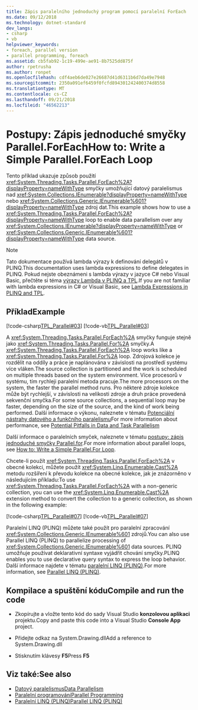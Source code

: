 ```yaml
---
title: Zápis paralelního jednoduchý program pomocí paralelní ForEach
ms.date: 09/12/2018
ms.technology: dotnet-standard
dev_langs:
- csharp
- vb
helpviewer_keywords:
- foreach, parallel version
- parallel programming, foreach
ms.assetid: cb5fab92-1c19-499e-ae91-8b7525dd875f
author: rpetrusha
ms.author: ronpet
ms.openlocfilehash: cdf4aeb6de027e26687d41d6311b6d7da49e7948
ms.sourcegitcommit: 2350a091ef6459f0fcfd894301242400374d8558
ms.translationtype: MT
ms.contentlocale: cs-CZ
ms.lasthandoff: 09/21/2018
ms.locfileid: "46562213"
---
```

# <a name="how-to-write-a-simple-parallelforeach-loop"></a><span data-ttu-id="d0c4d-102">Postupy: Zápis jednoduché smyčky Parallel.ForEach</span><span class="sxs-lookup"><span data-stu-id="d0c4d-102">How to: Write a Simple Parallel.ForEach Loop</span></span>

<span data-ttu-id="d0c4d-103">Tento příklad ukazuje způsob použití <xref:System.Threading.Tasks.Parallel.ForEach%2A?displayProperty=nameWithType> smyčky umožňující datový paralelismus nad <xref:System.Collections.IEnumerable?displayProperty=nameWithType> nebo <xref:System.Collections.Generic.IEnumerable%601?displayProperty=nameWithType> zdroj dat.</span><span class="sxs-lookup"><span data-stu-id="d0c4d-103">This example shows how to use a <xref:System.Threading.Tasks.Parallel.ForEach%2A?displayProperty=nameWithType> loop to enable data parallelism over any <xref:System.Collections.IEnumerable?displayProperty=nameWithType> or <xref:System.Collections.Generic.IEnumerable%601?displayProperty=nameWithType> data source.</span></span>

> [!NOTE]
> <span data-ttu-id="d0c4d-104">Tato dokumentace používá lambda výrazy k definování delegátů v PLINQ.</span><span class="sxs-lookup"><span data-stu-id="d0c4d-104">This documentation uses lambda expressions to define delegates in PLINQ.</span></span> <span data-ttu-id="d0c4d-105">Pokud nejste obeznámeni s lambda výrazy v jazyce C# nebo Visual Basic, přečtěte si téma [výrazy Lambda v PLINQ a TPL](../../../docs/standard/parallel-programming/lambda-expressions-in-plinq-and-tpl.md).</span><span class="sxs-lookup"><span data-stu-id="d0c4d-105">If you are not familiar with lambda expressions in C# or Visual Basic, see [Lambda Expressions in PLINQ and TPL](../../../docs/standard/parallel-programming/lambda-expressions-in-plinq-and-tpl.md).</span></span>

## <a name="example"></a><span data-ttu-id="d0c4d-106">Příklad</span><span class="sxs-lookup"><span data-stu-id="d0c4d-106">Example</span></span>

[!code-csharp[TPL_Parallel#03](../../../samples/snippets/csharp/VS_Snippets_Misc/tpl_parallel/cs/simpleforeach.cs#03)]
[!code-vb[TPL_Parallel#03](../../../samples/snippets/visualbasic/VS_Snippets_Misc/tpl_parallel/vb/simpleforeach.vb#03)]

<span data-ttu-id="d0c4d-107">A <xref:System.Threading.Tasks.Parallel.ForEach%2A> smyčky funguje stejně jako <xref:System.Threading.Tasks.Parallel.For%2A> smyčky.</span><span class="sxs-lookup"><span data-stu-id="d0c4d-107">A <xref:System.Threading.Tasks.Parallel.ForEach%2A> loop works like a <xref:System.Threading.Tasks.Parallel.For%2A> loop.</span></span> <span data-ttu-id="d0c4d-108">Zdrojová kolekce je rozdělit na oddíly a práce je naplánována v závislosti na prostředí systému více vláken.</span><span class="sxs-lookup"><span data-stu-id="d0c4d-108">The source collection is partitioned and the work is scheduled on multiple threads based on the system environment.</span></span> <span data-ttu-id="d0c4d-109">Více procesorů v systému, tím rychleji paralelní metoda pracuje.</span><span class="sxs-lookup"><span data-stu-id="d0c4d-109">The more processors on the system, the faster the parallel method runs.</span></span> <span data-ttu-id="d0c4d-110">Pro některé zdroje kolekce může být rychlejší, v závislosti na velikosti zdroje a druh práce provedená sekvenční smyčka.</span><span class="sxs-lookup"><span data-stu-id="d0c4d-110">For some source collections, a sequential loop may be faster, depending on the size of the source, and the kind of work being performed.</span></span> <span data-ttu-id="d0c4d-111">Další informace o výkonu, naleznete v tématu [Potenciální nástrahy datového a funkčního paralelismu](../../../docs/standard/parallel-programming/potential-pitfalls-in-data-and-task-parallelism.md)</span><span class="sxs-lookup"><span data-stu-id="d0c4d-111">For more information about performance, see [Potential Pitfalls in Data and Task Parallelism](../../../docs/standard/parallel-programming/potential-pitfalls-in-data-and-task-parallelism.md)</span></span>

<span data-ttu-id="d0c4d-112">Další informace o paralelních smyček, naleznete v tématu [postupy: zápis jednoduché smyčky Parallel.for](../../../docs/standard/parallel-programming/how-to-write-a-simple-parallel-for-loop.md).</span><span class="sxs-lookup"><span data-stu-id="d0c4d-112">For more information about parallel loops, see [How to: Write a Simple Parallel.For Loop](../../../docs/standard/parallel-programming/how-to-write-a-simple-parallel-for-loop.md).</span></span>

<span data-ttu-id="d0c4d-113">Chcete-li použít <xref:System.Threading.Tasks.Parallel.ForEach%2A> v obecné kolekci, můžete použít <xref:System.Linq.Enumerable.Cast%2A> metodu rozšíření k převodu kolekce na obecné kolekce, jak je znázorněno v následujícím příkladu:</span><span class="sxs-lookup"><span data-stu-id="d0c4d-113">To use <xref:System.Threading.Tasks.Parallel.ForEach%2A> with a non-generic collection, you can use the <xref:System.Linq.Enumerable.Cast%2A> extension method to convert the collection to a generic collection, as shown in the following example:</span></span>

[!code-csharp[TPL_Parallel#07](../../../samples/snippets/csharp/VS_Snippets_Misc/tpl_parallel/cs/nongeneric.cs#07)]
[!code-vb[TPL_Parallel#07](../../../samples/snippets/visualbasic/VS_Snippets_Misc/tpl_parallel/vb/nongeneric.vb#07)]

<span data-ttu-id="d0c4d-114">Paralelní LINQ (PLINQ) můžete také použít pro paralelní zpracování <xref:System.Collections.Generic.IEnumerable%601> zdrojů.</span><span class="sxs-lookup"><span data-stu-id="d0c4d-114">You can also use Parallel LINQ (PLINQ) to parallelize processing of <xref:System.Collections.Generic.IEnumerable%601> data sources.</span></span> <span data-ttu-id="d0c4d-115">PLINQ umožňuje používat deklarativní syntaxe vyjádřit chování smyčky.</span><span class="sxs-lookup"><span data-stu-id="d0c4d-115">PLINQ enables you to use declarative query syntax to express the loop behavior.</span></span> <span data-ttu-id="d0c4d-116">Další informace najdete v tématu [paralelní LINQ (PLINQ)](../../../docs/standard/parallel-programming/parallel-linq-plinq.md).</span><span class="sxs-lookup"><span data-stu-id="d0c4d-116">For more information, see [Parallel LINQ (PLINQ)](../../../docs/standard/parallel-programming/parallel-linq-plinq.md).</span></span>

## <a name="compile-and-run-the-code"></a><span data-ttu-id="d0c4d-117">Kompilace a spuštění kódu</span><span class="sxs-lookup"><span data-stu-id="d0c4d-117">Compile and run the code</span></span>

- <span data-ttu-id="d0c4d-118">Zkopírujte a vložte tento kód do sady Visual Studio **konzolovou aplikaci** projektu.</span><span class="sxs-lookup"><span data-stu-id="d0c4d-118">Copy and paste this code into a Visual Studio **Console App** project.</span></span>

- <span data-ttu-id="d0c4d-119">Přidejte odkaz na System.Drawing.dll</span><span class="sxs-lookup"><span data-stu-id="d0c4d-119">Add a reference to System.Drawing.dll</span></span>

- <span data-ttu-id="d0c4d-120">Stisknutím klávesy **F5**</span><span class="sxs-lookup"><span data-stu-id="d0c4d-120">Press **F5**</span></span>

## <a name="see-also"></a><span data-ttu-id="d0c4d-121">Viz také:</span><span class="sxs-lookup"><span data-stu-id="d0c4d-121">See also</span></span>

- [<span data-ttu-id="d0c4d-122">Datový paralelismus</span><span class="sxs-lookup"><span data-stu-id="d0c4d-122">Data Parallelism</span></span>](../../../docs/standard/parallel-programming/data-parallelism-task-parallel-library.md)
- [<span data-ttu-id="d0c4d-123">Paralelní programování</span><span class="sxs-lookup"><span data-stu-id="d0c4d-123">Parallel Programming</span></span>](../../../docs/standard/parallel-programming/index.md)
- [<span data-ttu-id="d0c4d-124">Paralelní LINQ (PLINQ)</span><span class="sxs-lookup"><span data-stu-id="d0c4d-124">Parallel LINQ (PLINQ)</span></span>](../../../docs/standard/parallel-programming/parallel-linq-plinq.md)

